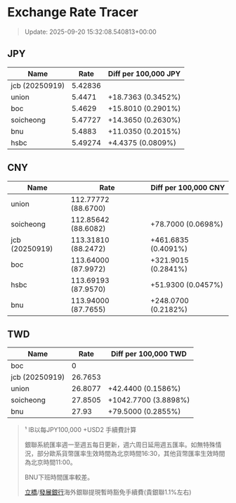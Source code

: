 # Exchange Rate Tracer

> Update: 2025-09-20 15:32:08.540813+00:00

## JPY

| Name           |    Rate | Diff per 100,000 JPY   |
|----------------|---------|------------------------|
| jcb (20250919) | 5.42836 |                        |
| union          | 5.4471  | +18.7363 (0.3452%)     |
| boc            | 5.4629  | +15.8010 (0.2901%)     |
| soicheong      | 5.47727 | +14.3650 (0.2630%)     |
| bnu            | 5.4883  | +11.0350 (0.2015%)     |
| hsbc           | 5.49274 | +4.4375 (0.0809%)      |

## CNY

| Name           | Rate                | Diff per 100,000 CNY   |
|----------------|---------------------|------------------------|
| union          | 112.77772	(88.6700) |                        |
| soicheong      | 112.85642	(88.6082) | +78.7000 (0.0698%)     |
| jcb (20250919) | 113.31810	(88.2472) | +461.6835 (0.4091%)    |
| boc            | 113.64000	(87.9972) | +321.9015 (0.2841%)    |
| hsbc           | 113.69193	(87.9570) | +51.9300 (0.0457%)     |
| bnu            | 113.94000	(87.7655) | +248.0700 (0.2182%)    |

## TWD

| Name           |    Rate | Diff per 100,000 TWD   |
|----------------|---------|------------------------|
| boc            |  0      |                        |
| jcb (20250919) | 26.7653 |                        |
| union          | 26.8077 | +42.4400 (0.1586%)     |
| soicheong      | 27.8505 | +1042.7700 (3.8898%)   |
| bnu            | 27.93   | +79.5000 (0.2855%)     |


> ¹ IB以每JPY100,000 +USD2 手續費計算
>
> 銀聯系統匯率週一至週五每日更新，週六周日延用週五匯率。如無特殊情況，部分歐系貨幣匯率生效時間為北京時間16:30，其他貨幣匯率生效時間為北京時間11:00。
>
> BNU下班時間匯率較差。
>
> [立橋](https://www.wlbank.com.mo/uploads/ueditor/file/20181211/1544536513900230.pdf)/[發展銀行](https://www.mdb.com.mo/Service_Charges_20230728.pdf)海外銀聯提現暫時豁免手續費(貴銀聯1.1%左右)

